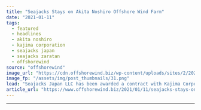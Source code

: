 ```yaml
---
title: "Seajacks Stays on Akita Noshiro Offshore Wind Farm"
date: "2021-01-11"
tags: 
  - featured
  - headlines
  - akita noshiro
  - kajima corporation
  - seajacks japan
  - seajacks zaratan
  - offshorewind
source: "offshorewind"
image_url: "https://cdn.offshorewind.biz/wp-content/uploads/sites/2/2021/01/11100003/Seajacks-Stays-on-Akita-Noshiro-Wind-Farm-Offshore-Japan.png"
image_fp: "/assets/img/post_thumbnails/31.png"
lead: "Seajacks Japan LLC has been awarded a contract with Kajima Corporation to transport and"
article_url: "https://www.offshorewind.biz/2021/01/11/seajacks-stays-on-akita-noshiro-offshore-wind-farm/"
---
```


---
